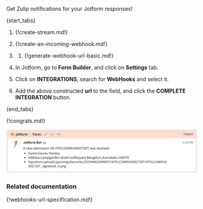 Get Zulip notifications for your Jotform responses!

{start_tabs}

1. {!create-stream.md!}

1. {!create-an-incoming-webhook.md!}

1. 1. {!generate-webhook-url-basic.md!}

1. In Jotform, go to **Form Builder**, and click on **Settings** tab.

1. Click on **INTEGRATIONS**, search for **WebHooks** and select it.

1. Add the above constructed **url** to the field, and click the
   **COMPLETE INTEGRATION** button.

{end_tabs}

{!congrats.md!}

![](/static/images/integrations/jotform/001.png)

### Related documentation

{!webhooks-url-specification.md!}